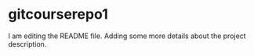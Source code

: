 # gitcourserepo1

I am editing the README file. Adding some more details about the project description.
